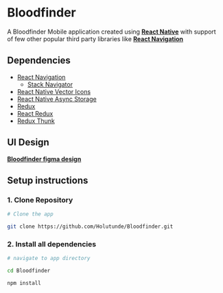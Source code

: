 # Bloodfinder

A Bloodfinder Mobile application created using [**React Native**](https://reactnative.dev 'Cross Platform Mobile Application Development Framework') with support of few other popular third party libraries like [**React Navigation**](https://reactnavigation.org 'For Screen Navigations')

## Dependencies

- [React Navigation](https://reactnavigation.org 'For Screen Navigations')
  - [Stack Navigator](https://reactnavigation.org/docs/stack-navigator 'Stack Navigator')
- [React Native Vector Icons](https://github.com/oblador/react-native-vector-icons 'Popular React Native Icon Library')
- [React Native Async Storage](https://react-native-async-storage.github.io/async-storage 'For Local Storage')
- [Redux](https://redux.js.org 'For State Management')
- [React Redux](https://react-redux.js.org 'For State Management in React')
- [Redux Thunk](https://github.com/reduxjs/redux-thunk 'Redux Thunk for Async State Management')

## UI Design

[**Bloodfinder figma design** ](https://www.figma.com/file/FIEuvJ6BFIKPFDuO32Zosp/BloodHQ?node-id=1010%3A59)

## Setup instructions

### 1. Clone Repository

```sh
# Clone the app

git clone https://github.com/Holutunde/Bloodfinder.git
```

### 2. Install all dependencies

```sh
# navigate to app directory

cd Bloodfinder

npm install
```
